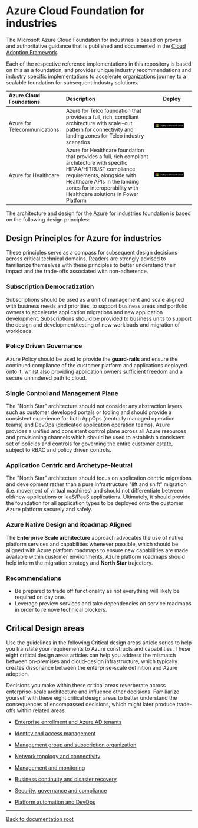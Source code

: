 # Azure Cloud Foundation for industries

The Microsoft Azure Cloud Foundation for industries is based on proven and authoritative guidance that is published and documented in the [Cloud Adoption Framework](https://docs.microsoft.com/azure/cloud-adoption-framework/ready/enterprise-scale/).

Each of the respective reference implementations in this repository is based on this as a foundation, and provides unique industry recommendations and industry specific implementations to accelerate organizations journey to a scalable foundation for subsequent industry solutions.

| Azure Cloud Foundations | Description | Deploy |
|:----------------------|:------------|--------|
| Azure for Telecommunications | Azure for Telco foundation that provides a full, rich, compliant architecture with scale-out pattern for connectivity and landing zones for Telco industry scenarios |[![Deploy To Microsoft Cloud](../../docs/deploytomicrosoftcloud.svg)](https://portal.azure.com/#blade/Microsoft_Azure_CreateUIDef/CustomDeploymentBlade/uri/https%3A%2F%2Fraw.githubusercontent.com%2FMicrosoft%2Findustry%2Fmain%2Ftelco%2FreferenceImplementation%2FtelcoArm.json/uiFormDefinitionUri/https%3A%2F%2Fraw.githubusercontent.com%2FMicrosoft%2Findustry%2Fmain%2Ftelco%2FreferenceImplementation%2Ftelco-portal.json)
| Azure for Healthcare | Azure for Healthcare foundation that provides a full, rich compliant architecture with specific HIPAA/HITRUST compliance requirements, alongside with Healthcare APIs in the landing zones for interoperability with Healthcare solutions in Power Platform | [![Deploy To Microsoft Cloud](../../docs/deploytomicrosoftcloud.svg)](https://portal.azure.com/#blade/Microsoft_Azure_CreateUIDef/CustomDeploymentBlade/uri/https%3A%2F%2Fraw.githubusercontent.com%2FMicrosoft%2Findustry%2Fmain%2Fhealthcare%2Fri%2FhealthArm.json/uiFormDefinitionUri/https%3A%2F%2Fraw.githubusercontent.com%2FMicrosoft%2Findustry%2Fmain%2Fhealthcare%2Fri%2Fhealth-portal.json)

The architecture and design for the Azure for industries foundation is based on the following design principles:

## Design Principles for Azure for industries

These principles serve as a compass for subsequent design decisions across critical technical domains. Readers are strongly advised to familiarize themselves with these principles to better understand their impact and the trade-offs associated with non-adherence.

### Subscription Democratization

Subscriptions should be used as a unit of management and scale aligned with business needs and priorities, to support business areas and portfolio owners to accelerate application migrations and new application development. Subscriptions should be provided to business units to support the design and development/testing of new workloads and migration of workloads.

### Policy Driven Governance

Azure Policy should be used to provide the **guard-rails** and ensure the continued compliance of the customer platform and applications deployed onto it, whilst also providing application owners sufficient freedom and a secure unhindered path to cloud.

### Single Control and Management Plane

The "North Star" architecture should not consider any abstraction layers such as customer developed portals or tooling and should provide a consistent experience for both AppOps (centrally managed operation teams) and DevOps (dedicated application operation teams). Azure provides a unified and consistent control plane across all Azure resources and provisioning channels which should be used to establish a consistent set of policies and controls for governing the entire customer estate, subject to RBAC and policy driven controls.

### Application Centric and Archetype-Neutral

The "North Star" architecture should focus on application centric migrations and development rather than a pure infrastructure "lift and shift" migration (i.e. movement of virtual machines) and should not differentiate between old/new applications or IaaS/PaaS applications. Ultimately, it should provide the foundation for all application types to be deployed onto the customer Azure platform securely and safely.

### Azure Native Design and Roadmap Aligned

The **Enterprise Scale architecture** approach advocates the use of native platform services and capabilities whenever possible, which should be aligned with Azure platform roadmaps to ensure new capabilities are made available within customer environments. Azure platform roadmaps should help inform the migration strategy and **North Star** trajectory.

### Recommendations

- Be prepared to trade off functionality as not everything will likely be required on day one.
- Leverage preview services and take dependencies on service roadmaps in order to remove technical blockers.

## Critical Design areas

Use the guidelines in the following Critical design areas article series to help you translate your requirements to Azure constructs and capabilities. These eight critical design areas articles can help you address the mismatch between on-premises and cloud-design infrastructure, which typically creates dissonance between the enterprise-scale definition and Azure adoption.

Decisions you make within these critical areas reverberate across enterprise-scale architecture and influence other decisions. Familiarize yourself with these eight critical design areas to better understand the consequences of encompassed decisions, which might later produce trade-offs within related areas:

* [Enterprise enrollment and Azure AD tenants](https://docs.microsoft.com/azure/cloud-adoption-framework/ready/enterprise-scale/enterprise-enrollment-and-azure-ad-tenants)

* [Identity and access management](https://docs.microsoft.com/azure/cloud-adoption-framework/ready/enterprise-scale/identity-and-access-management)

* [Management group and subscription organization](https://docs.microsoft.com/azure/cloud-adoption-framework/ready/enterprise-scale/management-group-and-subscription-organization)

* [Network topology and connectivity](https://docs.microsoft.com/azure/cloud-adoption-framework/ready/enterprise-scale/network-topology-and-connectivity)

* [Management and monitoring](https://docs.microsoft.com/azure/cloud-adoption-framework/ready/enterprise-scale/management-and-monitoring)

* [Business continuity and disaster recovery](https://docs.microsoft.com/azure/cloud-adoption-framework/ready/enterprise-scale/business-continuity-and-disaster-recovery)

* [Security, governance and compliance](https://docs.microsoft.com/azure/cloud-adoption-framework/ready/enterprise-scale/security-governance-and-compliance)

* [Platform automation and DevOps](https://docs.microsoft.com/azure/cloud-adoption-framework/ready/enterprise-scale/platform-automation-and-devops)

---

[Back to documentation root](../README.md)